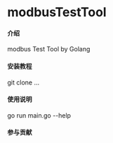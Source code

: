 # modbusTestTool

#### 介绍
modbus Test Tool by Golang

#### 安装教程
git clone ...

#### 使用说明

go run main.go --help

#### 参与贡献

